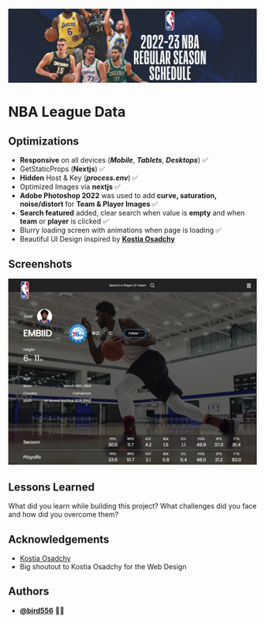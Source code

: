![Logo](public/cover.jpg)

# **NBA League Data**

## Optimizations

- **Responsive** on all devices (**_Mobile_**, **_Tablets_**, **_Desktops_**) ✅
- GetStaticProps (**Nextjs**) ✅
- **Hidden** Host & Key (**_process.env_**) ✅
- Optimized Images via **nextjs** ✅
- **Adobe Photoshop 2022** was used to add **curve, saturation, noise/distort** for **Team & Player Images** ✅
- **Search featured** added, clear search when value is **empty** and when **team** or **player** is clicked ✅
- Blurry loading screen with animations when page is loading ✅
- Beautiful UI Design inspired by [**Kostia Osadchy**](https://dribbble.com/shots/4747073-NBA-Player-Profile-Redesign)

## Screenshots

![App Screenshot](public/player.jpg)

## Lessons Learned

What did you learn while building this project? What challenges did you face and how did you overcome them?

## Acknowledgements

- [Kostia Osadchy](https://dribbble.com/shots/4747073-NBA-Player-Profile-Redesign)
- Big shoutout to Kostia Osadchy for the Web Design

## Authors

- [**@bird556**](https://github.com/bird556) 🙋‍♂️
